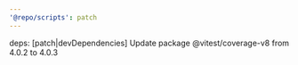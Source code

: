 ```yaml
---
'@repo/scripts': patch
---
```


deps: [patch|devDependencies] Update package @vitest/coverage-v8 from 4.0.2 to 4.0.3
